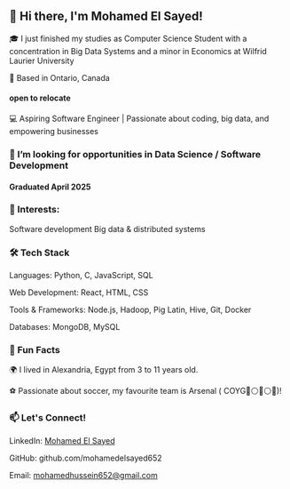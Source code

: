 ## 👋 Hi there, I'm Mohamed El Sayed!
🎓 I just finished my studies as Computer Science Student with a concentration in Big Data Systems and a minor in Economics at Wilfrid Laurier University

📍 Based in Ontario, Canada
#### open to relocate

💻 Aspiring Software Engineer | Passionate about coding, big data, and empowering businesses

### 🤔 I’m looking for opportunities in Data Science / Software Development
#### Graduated April 2025

### 🌟 Interests:

Software development
Big data & distributed systems


### 🛠️ Tech Stack

Languages: Python, C, JavaScript, SQL

Web Development: React, HTML, CSS

Tools & Frameworks: Node.js, Hadoop, Pig Latin, Hive, Git, Docker

Databases: MongoDB, MySQL


### 🌟 Fun Facts

🌍 I lived in Alexandria, Egypt from 3 to 11 years old.

⚽ Passionate about soccer, my favourite team is Arsenal ( COYG🔴⚪🔴⚪🔴)!






### 📫 Let's Connect!

LinkedIn: [Mohamed El Sayed](https://www.linkedin.com/in/mohamedelsayed7/)

GitHub: github.com/mohamedelsayed652

Email: mohamedhussein652@gmail.com
<!--
**mohamedelsayed652/mohamedelsayed652** is a ✨ _special_ ✨ repository because its `README.md` (this file) appears on your GitHub profile.

Here are some ideas to get you started:

- 🔭 I’m currently working on ...
- 🌱 I’m currently learning ...
- 👯 I’m looking to collaborate on ...
- 🤔 I’m looking for help with ...
- 💬 Ask me about ...
- 📫 How to reach me: ...
- 😄 Pronouns: ...
- ⚡ Fun fact: ...
-->
